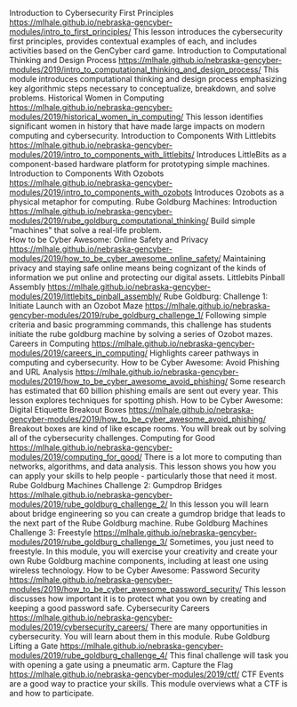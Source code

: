 <!-- tab separated syntax: title (required)	 link_to_module_root (required)	 short description (optional)  -->
Introduction to Cybersecurity First Principles	https://mlhale.github.io/nebraska-gencyber-modules/intro_to_first_principles/	This lesson introduces the cybersecurity first principles, provides contextual examples of each, and includes activities based on the GenCyber card game.
Introduction to Computational Thinking and Design Process	https://mlhale.github.io/nebraska-gencyber-modules/2019/intro_to_computational_thinking_and_design_process/	This module introduces computational thinking and design process emphasizing key algorithmic steps necessary to conceptualize, breakdown, and solve problems. 
Historical Women in Computing	https://mlhale.github.io/nebraska-gencyber-modules/2019/historical_women_in_computing/	This lesson identifies significant women in history that have made large impacts on modern computing and cybersecurity.
Introduction to Components With Littlebits	https://mlhale.github.io/nebraska-gencyber-modules/2019/intro_to_components_with_littlebits/	Introduces LittleBits as a component-based hardware platform for prototyping simple machines. 
Introduction to Components With Ozobots	https://mlhale.github.io/nebraska-gencyber-modules/2019/intro_to_components_with_ozobots	Introduces Ozobots as a physical metaphor for computing.
Rube Goldburg Machines: Introduction	https://mlhale.github.io/nebraska-gencyber-modules/2019/rube_goldburg_computational_thinking/	Build simple "machines" that solve a real-life problem.  
How to be Cyber Awesome: Online Safety and Privacy	https://mlhale.github.io/nebraska-gencyber-modules/2019/how_to_be_cyber_awesome_online_safety/	Maintaining privacy and staying safe online means being cognizant of the kinds of information we put online and protecting our digital assets. 
Littlebits Pinball Assembly	https://mlhale.github.io/nebraska-gencyber-modules/2019/littlebits_pinball_assembly/ 
Rube Goldburg: Challenge 1: Initiate Launch with an Ozobot Maze	https://mlhale.github.io/nebraska-gencyber-modules/2019/rube_goldburg_challenge_1/	Following simple criteria and basic programming commands, this challenge has students initiate the rube goldburg machine by solving a series of Ozobot mazes.
Careers in Computing	https://mlhale.github.io/nebraska-gencyber-modules/2019/careers_in_computing/	Highlights career pathways in computing and cybersecurity. 
How to be Cyber Awesome: Avoid Phishing and URL Analysis	https://mlhale.github.io/nebraska-gencyber-modules/2019/how_to_be_cyber_awesome_avoid_phishing/	Some research has estimated that 60 billion phishing emails are sent out every year. This lesson explores techniques for spotting phish.
How to be Cyber Awesome: Digital Etiquette Breakout Boxes	https://mlhale.github.io/nebraska-gencyber-modules/2019/how_to_be_cyber_awesome_avoid_phishing/	Breakout boxes are kind of like escape rooms. You will break out by solving all of the cybersecurity challenges.
Computing for Good	https://mlhale.github.io/nebraska-gencyber-modules/2019/computing_for_good/	There is a lot more to computing than networks, algorithms, and data analysis. This lesson shows you how you can apply your skills to help people - particularly those that need it most.
Rube Goldburg Machines Challenge 2: Gumpdrop Bridges	https://mlhale.github.io/nebraska-gencyber-modules/2019/rube_goldburg_challenge_2/	In this lesson you will learn about bridge engineering so you can create a gumdrop bridge that leads to the next part of the Rube Goldburg machine.
Rube Goldburg Machines Challenge 3: Freestyle	https://mlhale.github.io/nebraska-gencyber-modules/2019/rube_goldburg_challenge_3/	Sometimes, you just need to freestyle. In this module, you will exercise your creativity and create your own Rube Goldburg machine components, including at least one using wireless technology.
How to be Cyber Awesome: Password Security	https://mlhale.github.io/nebraska-gencyber-modules/2019/how_to_be_cyber_awesome_password_security/	This lesson discusses how important it is to protect what you own by creating and keeping a good password safe.
Cybersecurity Careers	https://mlhale.github.io/nebraska-gencyber-modules/2019/cybersecurity_careers/	There are many opportunities in cybersecurity. You will learn about them in this module.
Rube Goldburg Lifting a Gate	https://mlhale.github.io/nebraska-gencyber-modules/2019/rube_goldburg_challenge_4/	This final challenge will task you with opening a gate using a pneumatic arm. 
Capture the Flag	https://mlhale.github.io/nebraska-gencyber-modules/2019/ctf/	CTF Events are a good way to practice your skills. This module overviews what a CTF is and how to participate.
